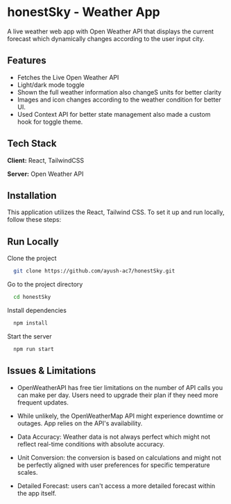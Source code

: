 # honestSky - Weather App

A live weather web app with Open Weather API that displays the current forecast which dynamically changes according to the user input city.




## Features

- Fetches the Live Open Weather API
- Light/dark mode toggle
- Shown the full weather information also changeS units for better clarity
- Images and icon changes according to the weather condition for better UI.
- Used Context API for better state management also made a custom hook for toggle theme.


## Tech Stack

**Client:** React, TailwindCSS

**Server:** Open Weather API


## Installation

This application utilizes the React, Tailwind CSS. To set it up and run locally, follow these steps:



    
## Run Locally

Clone the project

```bash
  git clone https://github.com/ayush-ac7/honestSky.git
```

Go to the project directory

```bash
  cd honestSky
```

Install dependencies

```bash
  npm install
```

Start the server

```bash
  npm run start
```


## Issues & Limitations

- OpenWeatherAPI has free tier limitations on the number of API calls you can make per day. Users need to upgrade their plan if they need more frequent updates.

- While unlikely, the OpenWeatherMap API might experience downtime or outages. App relies on the API's availability.

- Data Accuracy: Weather data is not always perfect which might not reflect real-time conditions with absolute accuracy.

- Unit Conversion: the conversion is based on calculations and might not be perfectly aligned with user preferences for specific temperature scales.

- Detailed Forecast: users can't access a more detailed forecast within the app itself.